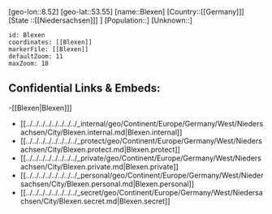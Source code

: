 ﻿---
location: [53.55,8.52]
mapzoom: [7,12] 
mapmarker: city 
type: City
tags:
- geo/City


SpocWebEntityId: 29233
isDeleted: false
confidential: public

---
[geo-lon::8.52]
[geo-lat::53.55]
[name::Blexen]
[Country::[[Germany]]]
[State ::[[Niedersachsen]]] ]
[Population::]
[Unknown::]


```leaflet
id: Blexen
coordinates: [[Blexen]]
markerFile: [[Blexen]]
defaultZoom: 11 
maxZoom: 18
```


## Confidential Links & Embeds: 
-[[Blexen|Blexen]]] 
- [[../../../../../../../../_internal/geo/Continent/Europe/Germany/West/Niedersachsen/City/Blexen.internal.md|Blexen.internal]] 
- [[../../../../../../../../_protect/geo/Continent/Europe/Germany/West/Niedersachsen/City/Blexen.protect.md|Blexen.protect]] 
- [[../../../../../../../../_private/geo/Continent/Europe/Germany/West/Niedersachsen/City/Blexen.private.md|Blexen.private]] 
- [[../../../../../../../../_personal/geo/Continent/Europe/Germany/West/Niedersachsen/City/Blexen.personal.md|Blexen.personal]] 
- [[../../../../../../../../_secret/geo/Continent/Europe/Germany/West/Niedersachsen/City/Blexen.secret.md|Blexen.secret]] 
